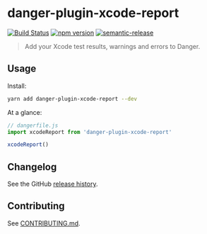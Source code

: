 # danger-plugin-xcode-report

[![Build Status](https://travis-ci.org/stevethomp/danger.js-xcode-report.svg?branch=master)](https://travis-ci.org/stevethomp/danger.js-xcode-report)
[![npm version](https://badge.fury.io/js/danger-plugin-xcode-report.svg)](https://badge.fury.io/js/danger-plugin-xcode-report)
[![semantic-release](https://img.shields.io/badge/%20%20%F0%9F%93%A6%F0%9F%9A%80-semantic--release-e10079.svg)](https://github.com/semantic-release/semantic-release)

> Add your Xcode test results, warnings and errors to Danger.

## Usage

Install:

```sh
yarn add danger-plugin-xcode-report --dev
```

At a glance:

```js
// dangerfile.js
import xcodeReport from 'danger-plugin-xcode-report'

xcodeReport()
```
## Changelog

See the GitHub [release history](https://github.com/stevethomp/danger-plugin-xcode-report/releases).

## Contributing

See [CONTRIBUTING.md](CONTRIBUTING.md).
